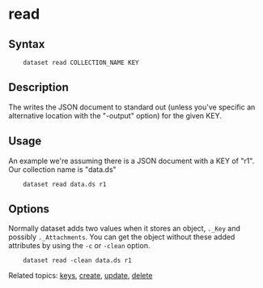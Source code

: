 read
====

Syntax
------

```
    dataset read COLLECTION_NAME KEY
```

Description
-----------

The writes the JSON document to standard out (unless you've 
specific an alternative location with the "-output" option)
for the given KEY.

Usage
-----

An example we're assuming there is a JSON document with a KEY 
of "r1". Our collection name is "data.ds"

```shell
    dataset read data.ds r1
```

Options
-------

Normally dataset adds two values when it stores an object, `._Key`
and possibly `._Attachments`. You can get the object without these
added attributes by using the `-c` or `-clean` option.


```shell
    dataset read -clean data.ds r1
```


Related topics: [keys](keys.html), [create](create.html), [update](update.html), [delete](delete.html)

